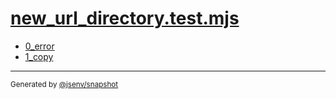# [new_url_directory.test.mjs](../new_url_directory.test.mjs)



- [0_error](0_error/0_error.md)
- [1_copy](1_copy/1_copy.md)

---

<sub>
  Generated by <a href="https://github.com/jsenv/core/tree/main/packages/independent/snapshot">@jsenv/snapshot</a>
</sub>